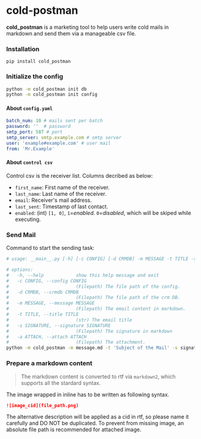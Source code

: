 # cold-postman  
**cold_postman** is a marketing tool to help users write cold mails in markdown and send them via a manageable csv file.


### Installation

`pip install cold_postman`


### Initialize the config

```bash
python -m cold_postman init db 
python -m cold_postman init config 
```
#### About `config.yaml`
```yaml
batch_num: 10 # mails sent per batch
password: ''  # password 
smtp_port: 587 # port
smtp_server: smtp.example.com # smtp server
user: 'example#example.com' # user mail
from: 'Mr.Example' 
```
#### About `control csv`

Control csv is the receiver list. Columns decribed as below:  
- `first_name`:  First name of the receiver.
- `last_name`:  Last name of the receiver.
- `email`:  Receiver's mail address.
- `last_sent`: Timestamp of last contact.
- `enabled`: (int) `[1, 0]`, `1`=*enabled*. `0`=*disabled*, which will be skiped while executing. 

### Send Mail
Command to start the sending task: 
```bash
# usage: __main__.py [-h] [-c CONFIG] [-d CRMDB] -m MESSAGE -t TITLE -s SIGNATURE [-a ATTACH]

# options:
#   -h, --help            show this help message and exit
#   -c CONFIG, --config CONFIG
#                         (Filepath) The file path of the config.
#   -d CRMDB, --crmdb CRMDB
#                         (Filepath) The file path of the crm DB.
#   -m MESSAGE, --message MESSAGE
#                         (Filepath) The email content in markdown.
#   -t TITLE, --title TITLE
#                         (str) The email title
#   -s SIGNATURE, --signature SIGNATURE
#                         (Filepath) The signature in markdown
#   -a ATTACH, --attach ATTACH
#                         (Filepath) The attachment. 
python -m cold_postman -m message.md -t 'Subject of the Mail' -s signature.md -a attachment.zip
```  

### Prepare a markdown content
> The markdown content is converted to rtf via `markdown2`, which supports all the stardard syntax.    

The image wrapped in inline has to be written as following syntax.
```markdown
![image_cid](file_path.png)
```  
The alternative description will be applied as a cid in rtf, so please name it carefully and DO NOT be duplicated. To prevent from missing image, an absolute file path is recommended for attached image. 